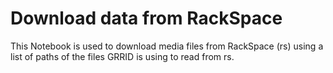 # Download data from RackSpace

This Notebook is used to download media files from RackSpace (rs) using a list of paths of the files GRRID is using to read from rs.